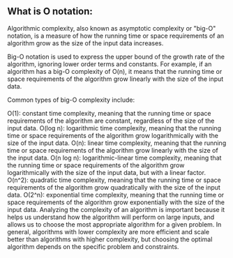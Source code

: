 ## What is O notation:
Algorithmic complexity, also known as asymptotic complexity or "big-O" notation, is a measure of how the running time or space requirements of an algorithm grow as the size of the input data increases.

Big-O notation is used to express the upper bound of the growth rate of the algorithm, ignoring lower order terms and constants. For example, if an algorithm has a big-O complexity of O(n), it means that the running time or space requirements of the algorithm grow linearly with the size of the input data.

Common types of big-O complexity include:

O(1): constant time complexity, meaning that the running time or space requirements of the algorithm are constant, regardless of the size of the input data.
O(log n): logarithmic time complexity, meaning that the running time or space requirements of the algorithm grow logarithmically with the size of the input data.
O(n): linear time complexity, meaning that the running time or space requirements of the algorithm grow linearly with the size of the input data.
O(n log n): logarithmic-linear time complexity, meaning that the running time or space requirements of the algorithm grow logarithmically with the size of the input data, but with a linear factor.
O(n^2): quadratic time complexity, meaning that the running time or space requirements of the algorithm grow quadratically with the size of the input data.
O(2^n): exponential time complexity, meaning that the running time or space requirements of the algorithm grow exponentially with the size of the input data.
Analyzing the complexity of an algorithm is important because it helps us understand how the algorithm will perform on large inputs, and allows us to choose the most appropriate algorithm for a given problem. In general, algorithms with lower complexity are more efficient and scale better than algorithms with higher complexity, but choosing the optimal algorithm depends on the specific problem and constraints.